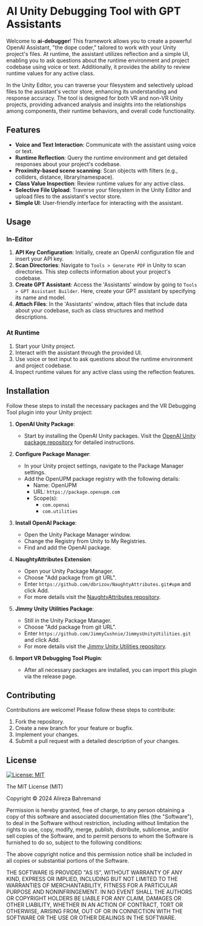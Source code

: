 # AI Unity Debugging Tool with GPT Assistants

Welcome to **ai-debugger**! This framework allows you to create a powerful OpenAI Assistant, "the dope coder," tailored to work with your Unity project's files. At runtime, the assistant utilizes reflection and a simple UI, enabling you to ask questions about the runtime environment and project codebase using voice or text. Additionally, it provides the ability to review runtime values for any active class.

In the Unity Editor, you can traverse your filesystem and selectively upload files to the assistant's vector store, enhancing its understanding and response accuracy. The tool is designed for both VR and non-VR Unity projects, providing advanced analysis and insights into the relationships among components, their runtime behaviors, and overall code functionality.

## Features

- **Voice and Text Interaction**: Communicate with the assistant using voice or text.
- **Runtime Reflection**: Query the runtime environment and get detailed responses about your project's codebase.
- **Proximity-based scene scanning**: Scan objects with filters (e.g., colliders, distance, library/namespace).
- **Class Value Inspection**: Review runtime values for any active class.
- **Selective File Upload**: Traverse your filesystem in the Unity Editor and upload files to the assistant's vector store.
- **Simple UI**: User-friendly interface for interacting with the assistant.


## Usage

### In-Editor
1. **API Key Configuration**: Initially, create an OpenAI configuration file and insert your API key.
2. **Scan Directories**: Navigate to `Tools > Generate PDF` in Unity to scan directories. This step collects information about your project's codebase.
3. **Create GPT Assistant**: Access the 'Assistants' window by going to `Tools > GPT Assistant Builder`. Here, create your GPT assistant by specifying its name and model.
4. **Attach Files**: In the 'Assistants' window, attach files that include data about your codebase, such as class structures and method descriptions.
<!-- 5. **Runtime Query**: The tool queries the GPT assistant during runtime, combining the GPT responses with the scanned documentation to provide insights about your code's functionality and assist in troubleshooting. -->

### At Runtime
1. Start your Unity project.
2. Interact with the assistant through the provided UI.
3. Use voice or text input to ask questions about the runtime environment and project codebase.
4. Inspect runtime values for any active class using the reflection features.

## Installation

Follow these steps to install the necessary packages and the VR Debugging Tool plugin into your Unity project:

1. **OpenAI Unity Package**:
   - Start by installing the OpenAI Unity packages. Visit the [OpenAI Unity package repository](https://github.com/RageAgainstThePixel/com.openai.unity) for detailed instructions.

2. **Configure Package Manager**:
   - In your Unity project settings, navigate to the Package Manager settings.
   - Add the OpenUPM package registry with the following details:
     - Name: OpenUPM
     - URL: `https://package.openupm.com`
     - Scope(s):
       - `com.openai`
       - `com.utilities`

3. **Install OpenAI Package**:
   - Open the Unity Package Manager window.
   - Change the Registry from Unity to My Registries.
   - Find and add the OpenAI package.

4. **NaughtyAttributes Extension**:
   - Open your Unity Package Manager.
   - Choose "Add package from git URL".
   - Enter `https://github.com/dbrizov/NaughtyAttributes.git#upm` and click Add.
   - For more details visit the [NaughtyAttributes repository](https://github.com/dbrizov/NaughtyAttributes).

5. **Jimmy Unity Utilities Package**:
   - Still in the Unity Package Manager.
   - Choose "Add package from git URL".
   - Enter `https://github.com/JimmyCushnie/JimmysUnityUtilities.git` and click Add.
   - For more details visit the [Jimmy Unity Utilities repository](https://github.com/JimmyCushnie/JimmysUnityUtilities).
  
6. **Import VR Debugging Tool Plugin**:
   - After all necessary packages are installed, you can import this plugin via the release page.

## Contributing
Contributions are welcome! Please follow these steps to contribute:

1. Fork the repository.
2. Create a new branch for your feature or bugfix.
3. Implement your changes.
4. Submit a pull request with a detailed description of your changes.

## License
<!-- Released under the [MIT license](LICENSE). -->

[![License: MIT](https://img.shields.io/badge/License-MIT-yellow.svg)](https://opensource.org/licenses/MIT)

The MIT License (MIT)

Copyright © 2024 Alireza Bahremand

Permission is hereby granted, free of charge, to any person obtaining a copy
of this software and associated documentation files (the "Software"), to deal
in the Software without restriction, including without limitation the rights
to use, copy, modify, merge, publish, distribute, sublicense, and/or sell
copies of the Software, and to permit persons to whom the Software is
furnished to do so, subject to the following conditions:

The above copyright notice and this permission notice shall be included in all
copies or substantial portions of the Software.

THE SOFTWARE IS PROVIDED "AS IS", WITHOUT WARRANTY OF ANY KIND, EXPRESS OR
IMPLIED, INCLUDING BUT NOT LIMITED TO THE WARRANTIES OF MERCHANTABILITY,
FITNESS FOR A PARTICULAR PURPOSE AND NONINFRINGEMENT. IN NO EVENT SHALL THE
AUTHORS OR COPYRIGHT HOLDERS BE LIABLE FOR ANY CLAIM, DAMAGES OR OTHER
LIABILITY, WHETHER IN AN ACTION OF CONTRACT, TORT OR OTHERWISE, ARISING FROM,
OUT OF OR IN CONNECTION WITH THE SOFTWARE OR THE USE OR OTHER DEALINGS IN THE
SOFTWARE.
